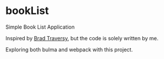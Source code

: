 # bookList
Simple Book List Application

Inspired by [Brad Traversy](https://youtu.be/JaMCxVWtW58), but the code is solely written by me. 

Exploring both bulma and webpack with this project.
